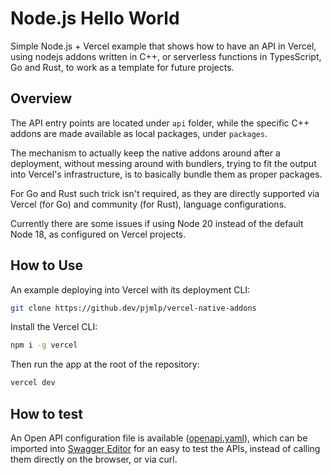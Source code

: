 
# Node.js Hello World

Simple Node.js + Vercel example that shows how to have an API in Vercel, using nodejs addons written in C++, or serverless functions in TypesScript, Go and Rust, to work as a template for future projects.

## Overview

The API entry points are located under `api` folder, while the specific C++ addons are made available as local packages, under `packages`.

The mechanism to actually keep the native addons around after a deployment, without messing around with bundlers, trying to fit the output into Vercel's infrastructure, is to basically bundle them as proper packages.

For Go and Rust such trick isn't required, as they are directly supported via Vercel (for Go) and community (for Rust), language configurations.

Currently there are some issues if using Node 20 instead of the default Node 18, as configured on Vercel projects.


## How to Use

An example deploying into Vercel with its deployment CLI:

```bash
git clone https://github.dev/pjmlp/vercel-native-addons
```

Install the Vercel CLI:

```bash
npm i -g vercel
```

Then run the app at the root of the repository:

```bash
vercel dev
```

## How to test

An Open API configuration file is available ([openapi.yaml](openapi.yaml)), which can be imported into [Swagger Editor](https://editor.swagger.io/) for an easy to test the APIs, instead of calling them directly on the browser, or via curl.